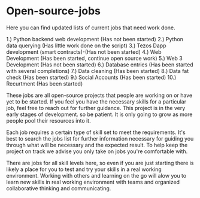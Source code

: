 # Open-source-jobs
Here you can find updated lists of current jobs that need work done. 

1.) Python backend web development (Has not been started)
2.) Python data querying (Has little work done on the script)
3.) Tezos Dapp development (smart contracts)-(Has not been started)
4.) Web Development (Has been started, continue open source work)
5.) Web 3 Development (Has not been started)
6.) Database entries (Has been started with several completions)
7.) Data cleaning (Has been started)
8.) Data fat check (Has been started)
9.) Social Accounts (Has been started)
10.) Recurtment (Has been started)

These jobs are all open-source projects that people are working on or have yet to be started. If you feel you have the necessary skills for a particular job, feel free to reach out for further guidance. 
This project is in the very early stages of development. so be patient. It is only going to grow as more people pool their resources into it.

Each job requires a certain type of skill set to meet the requirements. It's best to search the jobs list for further information necessary for guiding you through what will be necessary and the expected result. To help keep the project on track we advise you only take on jobs you're comfortable with. 

There are jobs for all skill levels here, so even if you are just starting there is likely a place for you to test and try your skills in a real working environment. Working with others and learning on the go will alow you to learn new skills in real working environment with teams and organized collaborative thinking and communicating.









